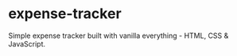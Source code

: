# expense-tracker
Simple expense tracker built with vanilla everything - HTML, CSS &amp; JavaScript.
